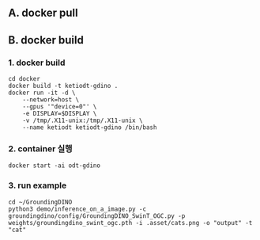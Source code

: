 ## A. docker pull


## B. docker build
### 1. docker build
```
cd docker
docker build -t ketiodt-gdino .
docker run -it -d \
    --network=host \
    --gpus '"device=0"' \
    -e DISPLAY=$DISPLAY \
    -v /tmp/.X11-unix:/tmp/.X11-unix \
    --name ketiodt ketiodt-gdino /bin/bash
```

### 2. container 실행
```
docker start -ai odt-gdino
```

### 3. run example
```
cd ~/GroundingDINO
python3 demo/inference_on_a_image.py -c groundingdino/config/GroundingDINO_SwinT_OGC.py -p weights/groundingdino_swint_ogc.pth -i .asset/cats.png -o "output" -t "cat"
```